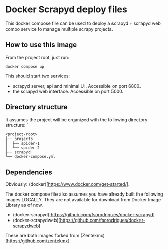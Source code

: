 # Docker Scrapyd deploy files

This docker compose file can be used to deploy a scrapyd + scrapyd web combo service to manage multiple scrapy projects.

## How to use this image

From the project root, just run:

```{bash}
docker compose up

```

This should start two services:

- scrapyd server, api and minimal UI. Accessible on port 6800.
- the scrapyd web interface. Accessible on port 5000.

## Directory structure

It assumes the project will be organized with the following directory structure:
`

```
<project-root>
├── projects
│  ├── spider-1
│  └── spider-2
├── scrapyd
└── docker-compose.yml
```

## Dependencies

Obviously: (docker)[https://www.docker.com/get-started/].

The docker compose file also assumes you have already built the following images LOCALLY. They are not available for download from Docker Image Library as of now.

- (docker-scrapyd)[https://github.com/fsorodrigues/docker-scrapyd]
- (docker-scrapydweb)[https://github.com/fsorodrigues/docker-scrapydweb]

These are both images forked from (Zentekmx)[https://github.com/zentekmx].
